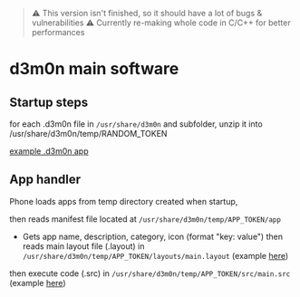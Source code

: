 > ⚠️ This version isn't finished, so it should have a lot of bugs & vulnerabilities ⚠️
> Currently re-making whole code in C/C++ for better performances
# d3m0n main software

## Startup steps
for each .d3m0n file in `/usr/share/d3m0n` and subfolder, unzip it into /usr/share/d3m0n/temp/RANDOM_TOKEN

[example .d3m0n app](https://github.com/d3m0n-project/d3m0n_os/tree/main/rootfs/usr/share/d3m0n/apps/test_app/source)

## App handler
Phone loads apps from temp directory created when startup, 

then reads manifest file located at `/usr/share/d3m0n/temp/APP_TOKEN/app`
- Gets app name, description, category, icon (format "key: value")
then reads main layout file (.layout) in `/usr/share/d3m0n/temp/APP_TOKEN/layouts/main.layout` (example [here](https://github.com/d3m0n-project/d3m0n_os/blob/main/rootfs/usr/share/d3m0n/apps/test_app/source/layouts/main.layout))

then execute code (.src) in `/usr/share/d3m0n/temp/APP_TOKEN/src/main.src` (example [here](https://github.com/d3m0n-project/d3m0n_os/blob/main/rootfs/usr/share/d3m0n/apps/test_app/source/src/main.src))
